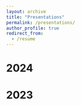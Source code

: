 ```yaml
---
layout: archive
title: "Presentations"
permalink: /presentations/
author_profile: true
redirect_from:
  - /resume
---
```




2024
========



2023
========
